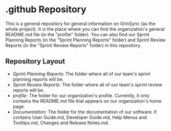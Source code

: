 # .github Repository
This is a general repository for general information on GrinSync (as the whole project). It is the place where you can find the organization's general README.md file (in the "profile" folder). You can also find our Sprint Planning Reports (in the "Sprint Planning Reports" folder) and Sprint Review Reports (in the "Sprint Review Reports" folder) in this repository.

## Repository Layout
- *Sprint Planning Reports*: The folder where all of our team's sprint planning reports will be.
- *Sprint Review Reports*: The folder where all of our team's sprint review reports will be.
- *profile*: The folder for our organization's profile. Currently, it only contains the README.md file that appears on our organization's home page. 
- *Documentation*: The folder for the documentation of our software. It contains User Guide.md, Developer Guide.md, Help Menus and Tooltips.md, Changes and Release Notes.md. 
